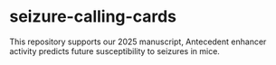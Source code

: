 # seizure-calling-cards
This repository supports our 2025 manuscript, Antecedent enhancer activity predicts future susceptibility to seizures in mice.
